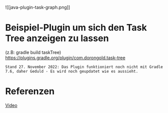![[java-plugin-task-graph.png]]

# Beispiel-Plugin um sich den Task Tree anzeigen zu lassen
(z.B: gradle build taskTree)
https://plugins.gradle.org/plugin/com.dorongold.task-tree

```ad-important
Stand 27. November 2022: Das Plugin funktioniert noch nicht mit Gradle 7.6, daher Geduld - Es wird noch geupdatet wie es aussieht.
```

# Referenzen
[Video](https://youtu.be/So0j4RnoKkU)